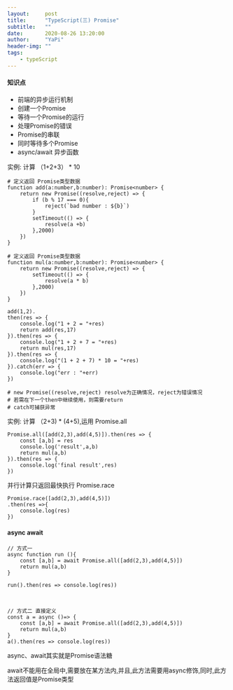 ```yaml
---
layout:     post
title:      "TypeScript(三) Promise"
subtitle:   ""
date:       2020-08-26 13:20:00
author:     "YaPi"
header-img: ""
tags:
    - typeScript
---
```


#### 知识点

- 前端的异步运行机制
- 创建一个Promise
- 等待一个Promise的运行
- 处理Promise的错误
- Promise的串联
- 同时等待多个Promise
- async/await 异步函数

实例: 计算 （1+2+3） * 10

```text
# 定义返回 Promise类型数据
function add(a:number,b:number): Promise<number> {
    return new Promise((resolve,reject) => {
        if (b % 17 === 0){
            reject(`bad number : ${b}`)
        }
        setTimeout(() => {
            resolve(a +b)
        },2000)
    })
}

# 定义返回 Promise类型数据
function mul(a:number,b:number): Promise<number> {
    return new Promise((resolve,reject) => {
        setTimeout(() => {
            resolve(a * b)
        },2000)
    })
}

add(1,2).
then(res => {
    console.log("1 + 2 = "+res)
    return add(res,17)
}).then(res => {
    console.log("1 + 2 + 7 = "+res)
    return mul(res,17)
}).then(res => {
    console.log("(1 + 2 + 7) * 10 = "+res)
}).catch(err => {
    console.log("err : "+err)
})

# new Promise((resolve,reject) resolve为正确情况，reject为错误情况
# 若需在下一个then中继续使用，则需要return
# catch可捕获异常
```

实例: 计算 （2+3) * (4+5),运用 Promise.all

```text
Promise.all([add(2,3),add(4,5)]).then(res => {
    const [a,b] = res
    console.log('result',a,b)
    return mul(a,b)
}).then(res => {
    console.log('final result',res)
})
```

并行计算只返回最快执行 Promise.race

```text
Promise.race([add(2,3),add(4,5)])
.then(res =>{
    console.log(res)
})
```

#### async await

```text
// 方式一
async function run (){
    const [a,b] = await Promise.all([add(2,3),add(4,5)])
    return mul(a,b)
}

run().then(res => console.log(res))



// 方式二 直接定义
const a = async ()=> {
    const [a,b] = await Promise.all([add(2,3),add(4,5)])
    return mul(a,b)
}
a().then(res => console.log(res))
```

async、await其实就是Promise语法糖

await不能用在全局中,需要放在某方法内,并且,此方法需要用async修饰,同时,此方法返回值是Promise类型
